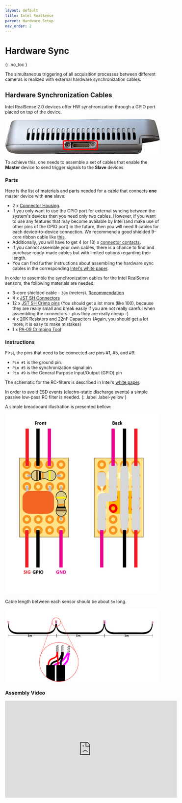 ```yaml
---
layout: default
title: Intel RealSense
parent: Hardware Setup
nav_order: 2
---
```


# Hardware Sync
{: .no_toc }

The simultaneous triggering of all acquisition processes between different cameras is realized with external hardware synchronization cables.

## Hardware Synchronization Cables

Intel RealSense 2.0 devices offer HW synchronization through a GPIO port placed on top of the device.

![GPIO](../../assets/images/gpio.png)

To achieve this, one needs to assemble a set of cables that enable the **Master** device to send trigger signals to the **Slave** devices.

### Parts

Here is the list of materials and parts needed for a cable that connects **one** master device with **one** slave:

* 2 x [Connector Housing](http://export.farnell.com/jst-japan-solderless-terminals/shr-09v-s-b/connector-housing-9way/dp/1679115).
* If you only want to use the GPIO port for external syncing between the system's devices then you need only two cables. 
However, if you want to use any features that may become available by Intel (and make use of other pins of the GPIO port) in the future, then you will need 9 cables for each device-to-device connection. 
We recommend a good shielded 9-core ribbon cable like [this](http://export.farnell.com/3m/3659-9/ribbon-cable-rnd-flat-9way-30/dp/297057?st=3659-9%20RIBBON%20CABLE).
* Additionally, you will have to get 4 (or 18) x [connector contacts](http://export.farnell.com/jst-japan-solderless-terminals/ssh-003t-p0-2/crimp-terminal-sh-series/dp/1679142).
* If you cannot assemble your own cables, there is a chance to find and purchase ready-made cables but with limited options regarding their length.
* You can find further instructions about assembling the hardware sync cables in the corresponding [Intel's white paper](https://realsense.intel.com/wp-content/uploads/sites/63/Multiple_Camera_WhitePaper_rev10.pdf). 

In order to assemble the synchronization cables for the Intel RealSense sensors, the following materials are needed:

* 3-core shielded cable - `30m` (meters). [Recommendation](https://export.farnell.com/belden/76103ws-008100/shld-flex-cable-3cond-26awg-100ft/dp/2800260)
* 4 x [JST SH Connectors](https://export.farnell.com/jst-japan-solderless-terminals/shr-09v-s-b/connector-housing-9way/dp/1679115?st=JST%20SH)
* 12 x [JST SH Crimp pins](https://export.farnell.com/jst-japan-solderless-terminals/ssh-003t-p0-2/contact-socket-32-28awg-crimp/dp/2479942?st=JST%20SH) (You should get a lot more (like 100), because they are really small and break easily if you are not really careful when assembling the connectors - plus they are really cheap -)
* 4 x 20K Resistors and 22nF Capacitors (Again, you should get a lot more; it is easy to make mistakes)
* 1 x [PA-09 Crimping Tool](https://www.amazon.com/Engineer-PA-09-Micro-Connector-Crimpers/dp/B002AVVO7K)

### Instructions

First, the pins that need to be connected are pins #1, #5, and #9. 

- `Pin #1` is the ground pin.
- `Pin #5` is the synchronization signal pin
- `Pin #9` is the General Purpose Input/Output (GPIO) pin

The schematic for the RC-filters is described in Intel's [white paper](https://realsense.intel.com/wp-content/uploads/sites/63/Intel_RealSense_Multi-camera_Webinar.pdf). 

In order to avoid ESD events (electro-static discharge events) a simple passive low-pass RC filter is needed.
{: .label .label-yellow }

A simple breadboard illustration is presented bellow:

![Breadboard](../../assets/images/bread.png)

Cable length between each sensor should be about `5m` long.

![Cables](../../assets/images/cables2.png)

### Assembly Video

<iframe width="560" height="315" src="https://www.youtube.com/embed/E3PzERRZgHU" frameborder="0" allow="accelerometer; autoplay; clipboard-write; encrypted-media; gyroscope; picture-in-picture" allowfullscreen></iframe>